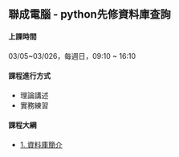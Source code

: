 ## 聯成電腦 - python先修資料庫查詢

#### 上課時間

03/05~03/026，每週日，09:10 ~ 16:10

#### 課程進行方式

- 理論講述
- 實務練習

#### 課程大綱
- [1. 資料庫簡介](http://mirdex.github.io/PrePython_MySQL/0.%20MySQL.slides.html)

